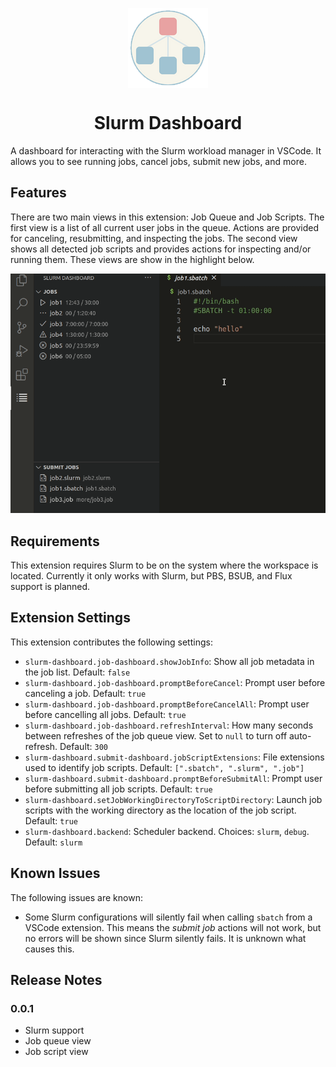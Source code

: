 <p align="center"><img align="center" width="128" src="./images/icon.png"/></p>
<h1 align="center">Slurm Dashboard</h1>


A dashboard for interacting with the Slurm workload manager in VSCode. It allows
you to see running jobs, cancel jobs, submit new jobs, and more.


## Features

There are two main views in this extension: Job Queue and Job Scripts. The first
view is a list of all current user jobs in the queue. Actions are provided for
canceling, resubmitting, and inspecting the jobs. The second view shows all
detected job scripts and provides actions for inspecting and/or running them.
These views are show in the highlight below.

![Overview](images/overview.gif)

## Requirements

This extension requires Slurm to be on the system where the workspace is
located. Currently it only works with Slurm, but PBS, BSUB, and Flux support is
planned.

## Extension Settings

This extension contributes the following settings:

* `slurm-dashboard.job-dashboard.showJobInfo`: Show all job metadata in the job list. Default: `false`
* `slurm-dashboard.job-dashboard.promptBeforeCancel`: Prompt user before canceling a job. Default: `true`
* `slurm-dashboard.job-dashboard.promptBeforeCancelAll`: Prompt user before cancelling all jobs. Default: `true`
* `slurm-dashboard.job-dashboard.refreshInterval`: How many seconds between refreshes of the job queue view. Set to `null` to turn off auto-refresh. Default: `300`
* `slurm-dashboard.submit-dashboard.jobScriptExtensions`: File extensions used to identify job scripts. Default: `[".sbatch", ".slurm", ".job"]`
* `slurm-dashboard.submit-dashboard.promptBeforeSubmitAll`: Prompt user before submitting all job scripts. Default: `true`
* `slurm-dashboard.setJobWorkingDirectoryToScriptDirectory`: Launch job scripts with the working directory as the location of the job script. Default: `true`
* `slurm-dashboard.backend`: Scheduler backend. Choices: `slurm`, `debug`. Default: `slurm`

## Known Issues

The following issues are known:

* Some Slurm configurations will silently fail when calling `sbatch` from a VSCode extension. This means the _submit job_ actions will not work, but no errors will be shown since Slurm silently fails. It is unknown what causes this.

## Release Notes

### 0.0.1

- Slurm support
- Job queue view
- Job script view

